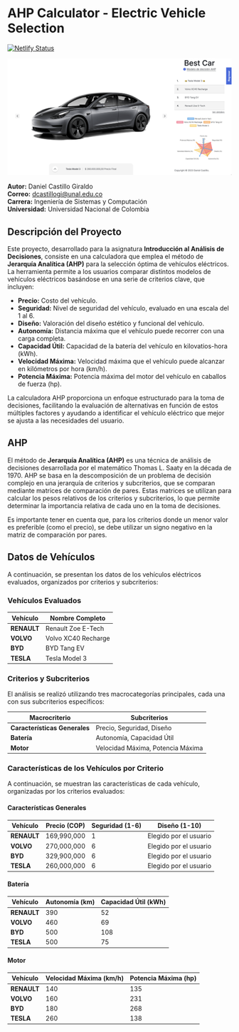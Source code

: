 # AHP Calculator - Electric Vehicle Selection

[![Netlify Status](https://api.netlify.com/api/v1/badges/4a19ab25-7d3d-4603-a110-c2065e47dbd8/deploy-status)](https://app.netlify.com/sites/ahp-idaniel-dev/deploys)

![Screenshot ahp.dcastillogi.com](./public/images/screenshot.png)

**Autor:** Daniel Castillo Giraldo  
**Correo:** <dcastillogi@unal.edu.co>  
**Carrera:** Ingeniería de Sistemas y Computación  
**Universidad:** Universidad Nacional de Colombia  

## Descripción del Proyecto

Este proyecto, desarrollado para la asignatura **Introducción al Análisis de Decisiones**, consiste en una calculadora que emplea el método de **Jerarquía Analítica (AHP)** para la selección óptima de vehículos eléctricos. La herramienta permite a los usuarios comparar distintos modelos de vehículos eléctricos basándose en una serie de criterios clave, que incluyen:

- **Precio:** Costo del vehículo.
- **Seguridad:** Nivel de seguridad del vehículo, evaluado en una escala del 1 al 6.
- **Diseño:** Valoración del diseño estético y funcional del vehículo.
- **Autonomía:** Distancia máxima que el vehículo puede recorrer con una carga completa.
- **Capacidad Útil:** Capacidad de la batería del vehículo en kilovatios-hora (kWh).
- **Velocidad Máxima:** Velocidad máxima que el vehículo puede alcanzar en kilómetros por hora (km/h).
- **Potencia Máxima:** Potencia máxima del motor del vehículo en caballos de fuerza (hp).

La calculadora AHP proporciona un enfoque estructurado para la toma de decisiones, facilitando la evaluación de alternativas en función de estos múltiples factores y ayudando a identificar el vehículo eléctrico que mejor se ajusta a las necesidades del usuario.

## AHP

El método de **Jerarquía Analítica (AHP)** es una técnica de análisis de decisiones desarrollada por el matemático Thomas L. Saaty en la década de 1970. AHP se basa en la descomposición de un problema de decisión complejo en una jerarquía de criterios y subcriterios, que se comparan mediante matrices de comparación de pares. Estas matrices se utilizan para calcular los pesos relativos de los criterios y subcriterios, lo que permite determinar la importancia relativa de cada uno en la toma de decisiones.

Es importante tener en cuenta que, para los criterios donde un menor valor es preferible (como el precio), se debe utilizar un signo negativo en la matriz de comparación por pares.

## Datos de Vehículos

A continuación, se presentan los datos de los vehículos eléctricos evaluados, organizados por criterios y subcriterios:

### Vehículos Evaluados

| Vehículo        | Nombre Completo           |
|-----------------|---------------------------|
| **RENAULT**     | Renault Zoe E-Tech        |
| **VOLVO**       | Volvo XC40 Recharge       |
| **BYD**         | BYD Tang EV               |
| **TESLA**       | Tesla Model 3             |

### Criterios y Subcriterios

El análisis se realizó utilizando tres macrocategorías principales, cada una con sus subcriterios específicos:

| Macrocriterio | Subcriterios                   |
|---------------|--------------------------------|
| **Características Generales**      | Precio, Seguridad, Diseño      |
| **Batería**   | Autonomía, Capacidad Útil      |
| **Motor**     | Velocidad Máxima, Potencia Máxima |

### Características de los Vehículos por Criterio

A continuación, se muestran las características de cada vehículo, organizadas por los criterios evaluados:

#### Características Generales

| Vehículo   | Precio (COP) | Seguridad (1-6) | Diseño (1-10) |
|------------|--------------|-----------------|---------------|
| **RENAULT** | 169,990,000 | 1               | Elegido por el usuario |
| **VOLVO**   | 270,000,000 | 6               | Elegido por el usuario |
| **BYD**     | 329,900,000 | 6               | Elegido por el usuario |
| **TESLA**   | 260,000,000 | 6               | Elegido por el usuario |

#### Batería

| Vehículo   | Autonomía (km) | Capacidad Útil (kWh) |
|------------|----------------|----------------------|
| **RENAULT** | 390            | 52                  |
| **VOLVO**   | 460            | 69                  |
| **BYD**     | 500            | 108                 |
| **TESLA**   | 500            | 75                  |

#### Motor

| Vehículo   | Velocidad Máxima (km/h) | Potencia Máxima (hp) |
|------------|-------------------------|----------------------|
| **RENAULT** | 140                     | 135                  |
| **VOLVO**   | 160                     | 231                  |
| **BYD**     | 180                     | 268                  |
| **TESLA**   | 260                     | 138                  |